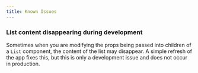 ```yaml
---
title: Known Issues
---
```


### List content disappearing during development

Sometimes when you are modifying the props being passed into children of a `List` component, the content of the list may disappear. A simple refresh of the app fixes this, but this is only a development issue and does not occur in production.
